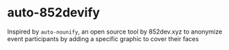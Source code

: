 # auto-852devify
Inspired by `auto-nounify`, an open source tool by 852dev.xyz to anonymize event participants by adding a specific graphic to cover their faces